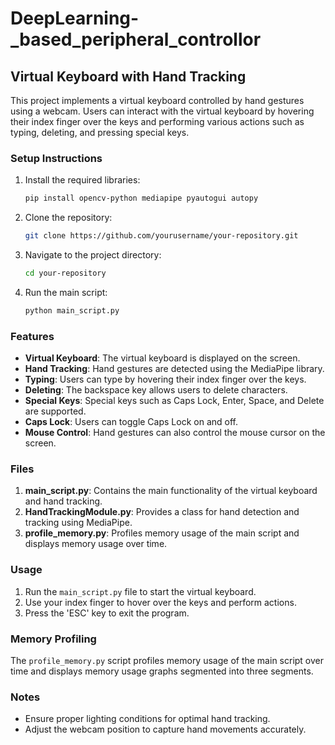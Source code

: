 # DeepLearning-_based_peripheral_controllor

## Virtual Keyboard with Hand Tracking

This project implements a virtual keyboard controlled by hand gestures using a webcam. Users can interact with the virtual keyboard by hovering their index finger over the keys and performing various actions such as typing, deleting, and pressing special keys.

### Setup Instructions

1. Install the required libraries:
   ```bash
   pip install opencv-python mediapipe pyautogui autopy
   ```

2. Clone the repository:
   ```bash
   git clone https://github.com/yourusername/your-repository.git
   ```

3. Navigate to the project directory:
   ```bash
   cd your-repository
   ```

4. Run the main script:
   ```bash
   python main_script.py
   ```

### Features

- **Virtual Keyboard**: The virtual keyboard is displayed on the screen.
- **Hand Tracking**: Hand gestures are detected using the MediaPipe library.
- **Typing**: Users can type by hovering their index finger over the keys.
- **Deleting**: The backspace key allows users to delete characters.
- **Special Keys**: Special keys such as Caps Lock, Enter, Space, and Delete are supported.
- **Caps Lock**: Users can toggle Caps Lock on and off.
- **Mouse Control**: Hand gestures can also control the mouse cursor on the screen.

### Files

1. **main_script.py**: Contains the main functionality of the virtual keyboard and hand tracking.
2. **HandTrackingModule.py**: Provides a class for hand detection and tracking using MediaPipe.
3. **profile_memory.py**: Profiles memory usage of the main script and displays memory usage over time.

### Usage

1. Run the `main_script.py` file to start the virtual keyboard.
2. Use your index finger to hover over the keys and perform actions.
3. Press the 'ESC' key to exit the program.

### Memory Profiling

The `profile_memory.py` script profiles memory usage of the main script over time and displays memory usage graphs segmented into three segments.

### Notes

- Ensure proper lighting conditions for optimal hand tracking.
- Adjust the webcam position to capture hand movements accurately.
